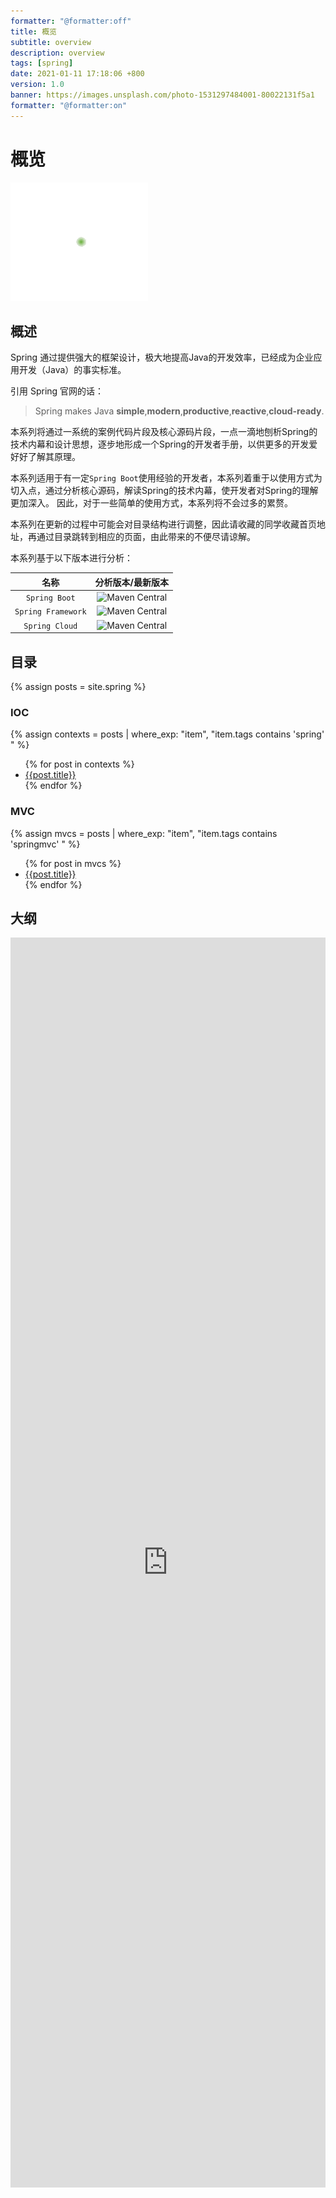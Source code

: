 ```yaml
---
formatter: "@formatter:off"
title: 概览 
subtitle: overview 
description: overview 
tags: [spring] 
date: 2021-01-11 17:18:06 +800 
version: 1.0
banner: https://images.unsplash.com/photo-1531297484001-80022131f5a1
formatter: "@formatter:on"
---
```


# 概览

![Spring Logos](images/spring-logo.gif)

## 概述

Spring 通过提供强大的框架设计，极大地提高Java的开发效率，已经成为企业应用开发（Java）的事实标准。

引用 Spring 官网的话：

> Spring makes Java **simple**,**modern**,**productive**,**reactive**,**cloud-ready**.

本系列将通过一系统的案例代码片段及核心源码片段，一点一滴地刨析Spring的技术内幕和设计思想，逐步地形成一个Spring的开发者手册，以供更多的开发爱好好了解其原理。

本系列适用于有一定`Spring Boot`使用经验的开发者，本系列着重于以使用方式为切入点，通过分析核心源码，解读Spring的技术内幕，使开发者对Spring的理解更加深入。 因此，对于一些简单的使用方式，本系列将不会过多的累赘。

本系列在更新的过程中可能会对目录结构进行调整，因此请收藏的同学收藏首页地址，再通过目录跳转到相应的页面，由此带来的不便尽请谅解。

本系列基于以下版本进行分析：

|        名称        |                      分析版本/最新版本                       |
| :----------------: | :----------------------------------------------------------: |
|   `Spring Boot`    | ![Maven Central](https://img.shields.io/maven-central/v/org.springframework.boot/spring-boot?label=2.4.4) |
| `Spring Framework` | ![Maven Central](https://img.shields.io/maven-central/v/org.springframework/spring?label=5.3.5) |
|   `Spring Cloud`   | ![Maven Central](https://img.shields.io/maven-central/v/org.springframework.cloud/spring-cloud-dependencies?label=2020.0.2) |


## 目录

{% assign posts = site.spring %}


### IOC

{% assign contexts = posts | where_exp: "item", "item.tags contains 'spring' " %}

<ul>
{% for post in contexts %}
    <li><a href="{{post.url}}">{{post.title}}</a> </li>
{% endfor %}
</ul>

### MVC

{% assign mvcs = posts | where_exp: "item", "item.tags contains 'springmvc' " %}

<ul>
{% for post in mvcs %}
    <li><a href="{{post.url}}">{{post.title}}</a> </li>
{% endfor %}
</ul>



## 大纲

<iframe id="embed_dom" name="embed_dom" frameborder="0" style="display:block;width:100%; height:50vh;" src="https://www.processon.
com/embed/60376a4d5653bb4bcfef8cd0"></iframe>